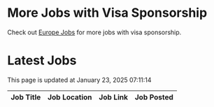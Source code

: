 # More Jobs with Visa Sponsorship

Check out [Europe Jobs](https://github.com/sureshparimi/europejobs#latest-jobs) for more jobs with visa sponsorship.

# Latest Jobs

This page is updated at January 23, 2025 07:11:14

| Job Title | Job Location | Job Link | Job Posted |
| --- | --- | --- | --- |
